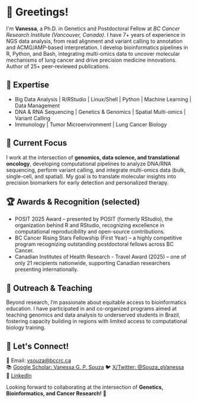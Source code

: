 # 👋 Greetings!  

I'm **Vanessa**, a Ph.D. in Genetics and Postdoctoral Fellow at *BC Cancer Research Institute (Vancouver, Canada)*. I have 7+ years of experience in NGS data analysis, from read alignment and variant calling to annotation and ACMG/AMP-based interpretation. I develop bioinformatics pipelines in R, Python, and Bash, integrating multi-omics data to uncover molecular mechanisms of lung cancer and drive precision medicine innovations.
Author of 25+ peer-reviewed publications.

## 💼 Expertise  
- Big Data Analysis | R/RStudio | Linux/Shell | Python | Machine Learning | Data Management
- DNA & RNA Sequencing | Genetics & Genomics | Spatial Multi-omics | Variant Calling
- Immunology | Tumor Microenvironment | Lung Cancer Biology

## 🔬 Current Focus  
I work at the intersection of **genomics, data science, and translational oncology**, developing computational pipelines to analyze DNA/RNA sequencing, perform variant calling, and integrate multi-omics data (bulk, single-cell, and spatial). My goal is to translate molecular insights into precision biomarkers for early detection and personalized therapy.  

## 🏆 Awards & Recognition (selected)
- POSIT 2025 Award – presented by POSIT (formerly RStudio), the organization behind R and RStudio, recognizing excellence in computational reproducibility and open-source contributions.
- BC Cancer Rising Stars Fellowship (First Year) – a highly competitive program recognizing outstanding postdoctoral fellows across BC Cancer.
- Canadian Institutes of Health Research - Travel Award (2025) – one of only 21 recipients nationwide, supporting Canadian researchers presenting internationally.

## 🌱 Outreach & Teaching
Beyond research, I’m passionate about equitable access to bioinformatics education.
I have participated in and co-organized programs aimed at teaching genomics and data analysis to underserved students in Brazil, fostering capacity building in regions with limited access to computational biology training.

## 🤝 Let's Connect!  
📧 Email: vsouza@bccrc.ca  
📚 [Google Scholar: Vanessa G. P. Souza](https://scholar.google.com/citations?hl=en&user=0q1e1usAAAAJ&view_op=list_works&sortby=pubdate)
🐦 [X/Twitter: @Souza_pVanessa](https://twitter.com/Souza_pVanessa)  
🔗 [LinkedIn](https://www.linkedin.com/in/vanessa-g-p-souza-2a0370258/)  

Looking forward to collaborating at the intersection of **Genetics, Bioinformatics, and Cancer Research!** 🚀  
